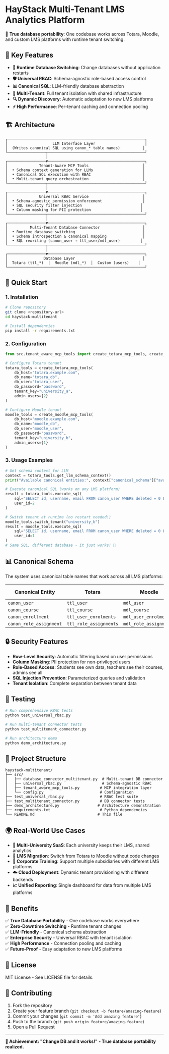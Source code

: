 # HayStack Multi-Tenant LMS Analytics Platform

🚀 **True database portability**: One codebase works across Totara, Moodle, and custom LMS platforms with runtime tenant switching.

## 🌟 Key Features

- **🔄 Runtime Database Switching**: Change databases without application restarts
- **🛡️ Universal RBAC**: Schema-agnostic role-based access control
- **📊 Canonical SQL**: LLM-friendly database abstraction
- **🏢 Multi-Tenant**: Full tenant isolation with shared infrastructure  
- **🔍 Dynamic Discovery**: Automatic adaptation to new LMS platforms
- **⚡ High Performance**: Per-tenant caching and connection pooling

## 🏗️ Architecture

```
┌─────────────────────────────────────────────────────────────┐
│                    LLM Interface Layer                      │
│  (Writes canonical SQL using canon_* table names)          │
└─────────────────┬───────────────────────────────────────────┘
                  │
┌─────────────────▼───────────────────────────────────────────┐
│              Tenant-Aware MCP Tools                        │
│  • Schema context generation for LLMs                      │
│  • Canonical SQL execution with RBAC                       │
│  • Multi-tenant query orchestration                        │
└─────────────────┬───────────────────────────────────────────┘
                  │
┌─────────────────▼───────────────────────────────────────────┐
│              Universal RBAC Service                        │
│  • Schema-agnostic permission enforcement                  │
│  • SQL security filter injection                          │
│  • Column masking for PII protection                      │
└─────────────────┬───────────────────────────────────────────┘
                  │
┌─────────────────▼───────────────────────────────────────────┐
│          Multi-Tenant Database Connector                   │
│  • Runtime database switching                              │
│  • Schema introspection & canonical mapping                │
│  • SQL rewriting (canon_user → ttl_user/mdl_user)         │
└─────────────────┬───────────────────────────────────────────┘
                  │
┌─────────────────▼───────────────────────────────────────────┐
│                Database Layer                              │
│  Totara (ttl_*)  │  Moodle (mdl_*)  │  Custom (users)    │
└─────────────────────────────────────────────────────────────┘
```

## 🚀 Quick Start

### 1. Installation

```bash
# Clone repository
git clone <repository-url>
cd haystack-multitenant

# Install dependencies
pip install -r requirements.txt
```

### 2. Configuration

```python
from src.tenant_aware_mcp_tools import create_totara_mcp_tools, create_moodle_mcp_tools

# Configure Totara tenant
totara_tools = create_totara_mcp_tools(
    db_host="totara.example.com",
    db_name="totara_db", 
    db_user="totara_user",
    db_password="password",
    tenant_key="university_a",
    admin_users={2}
)

# Configure Moodle tenant  
moodle_tools = create_moodle_mcp_tools(
    db_host="moodle.example.com",
    db_name="moodle_db",
    db_user="moodle_user", 
    db_password="password",
    tenant_key="university_b",
    admin_users={1}
)
```

### 3. Usage Examples

```python
# Get schema context for LLM
context = totara_tools.get_llm_schema_context()
print("Available canonical entities:", context["canonical_schema"]["available_entities"])

# Execute canonical SQL (works on any LMS platform)
result = totara_tools.execute_sql(
    sql="SELECT id, username, email FROM canon_user WHERE deleted = 0 LIMIT 10",
    user_id=2
)

# Switch tenant at runtime (no restart needed!)
moodle_tools.switch_tenant("university_b")
result = moodle_tools.execute_sql(
    sql="SELECT id, username, email FROM canon_user WHERE deleted = 0 LIMIT 10", 
    user_id=1
)
# Same SQL, different database - it just works! 🎉
```

## 📊 Canonical Schema

The system uses canonical table names that work across all LMS platforms:

| Canonical Entity | Totara | Moodle | Custom LMS |
|------------------|--------|--------|------------|
| `canon_user` | `ttl_user` | `mdl_user` | `users` |
| `canon_course` | `ttl_course` | `mdl_course` | `courses` |
| `canon_enrollment` | `ttl_user_enrolments` | `mdl_user_enrolments` | `enrollments` |
| `canon_role_assignment` | `ttl_role_assignments` | `mdl_role_assignments` | `user_roles` |

## 🔒 Security Features

- **Row-Level Security**: Automatic filtering based on user permissions
- **Column Masking**: PII protection for non-privileged users
- **Role-Based Access**: Students see own data, teachers see their courses, admins see all
- **SQL Injection Prevention**: Parameterized queries and validation
- **Tenant Isolation**: Complete separation between tenant data

## 🧪 Testing

```bash
# Run comprehensive RBAC tests
python test_universal_rbac.py

# Run multi-tenant connector tests  
python test_multitenant_connector.py

# Run architecture demo
python demo_architecture.py
```

## 📁 Project Structure

```
haystack-multitenant/
├── src/
│   ├── database_connector_multitenant.py  # Multi-tenant DB connector
│   ├── universal_rbac.py                  # Schema-agnostic RBAC
│   ├── tenant_aware_mcp_tools.py         # MCP integration layer
│   └── config.py                         # Configuration
├── test_universal_rbac.py                # RBAC test suite
├── test_multitenant_connector.py         # DB connector tests
├── demo_architecture.py                 # Architecture demonstration
├── requirements.txt                      # Python dependencies
└── README.md                            # This file
```

## 🌍 Real-World Use Cases

- **🏫 Multi-University SaaS**: Each university keeps their LMS, shared analytics
- **🔀 LMS Migration**: Switch from Totara to Moodle without code changes
- **🏢 Corporate Training**: Support multiple subsidiaries with different LMS platforms
- **☁️ Cloud Deployment**: Dynamic tenant provisioning with different backends
- **📈 Unified Reporting**: Single dashboard for data from multiple LMS platforms

## 🎯 Benefits

✅ **True Database Portability** - One codebase works everywhere  
✅ **Zero-Downtime Switching** - Runtime tenant changes  
✅ **LLM-Friendly** - Canonical schema abstraction  
✅ **Enterprise Security** - Universal RBAC with tenant isolation  
✅ **High Performance** - Connection pooling and caching  
✅ **Future-Proof** - Easy adaptation to new LMS platforms  

## 📄 License

MIT License - See LICENSE file for details.

## 🤝 Contributing

1. Fork the repository
2. Create your feature branch (`git checkout -b feature/amazing-feature`)
3. Commit your changes (`git commit -m 'Add amazing feature'`)
4. Push to the branch (`git push origin feature/amazing-feature`)
5. Open a Pull Request

---

**🚀 Achievement: "Change DB and it works!" - True database portability realized.**